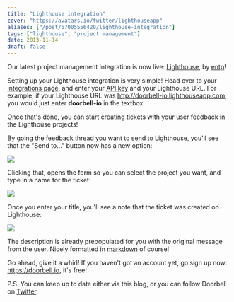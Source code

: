 ```yaml
---
title: "Lighthouse integration"
cover: "https://avatars.io/twitter/lighthouseapp"
aliases: ["/post/67005556420/lighthouse-integration"]
tags: ["lighthouse", "project management"]
date: 2013-11-14
draft: false
---
```


Our latest project management integration is now live: [Lighthouse](http://lighthouseapp.com), by [entp](http://entp.com)!

Setting up your Lighthouse integration is very simple! Head over to your [integrations page](https://doorbell.io/integrations#lighthouse), and enter your [API key](http://help.lighthouseapp.com/kb/api/how-do-i-get-an-api-token) and your Lighthouse URL. For example, if your Lighthouse URL was http://doorbell-io.lighthouseapp.com, you would just enter **doorbell-io** in the textbox.

<!--more-->

Once that's done, you can start creating tickets with your user feedback in the Lighthouse projects!

By going the feedback thread you want to send to Lighthouse, you'll see that the "Send to..." button now has a new option:

![](/img/integrations/lighthouse/send-to.png)

Clicking that, opens the form so you can select the project you want, and type in a name for the ticket:

![](/img/integrations/lighthouse/form.png)

Once you enter your title, you'll see a note that the ticket was created on Lighthouse:

![](/img/integrations/lighthouse/notes.png)

The description is already prepopulated for you with the original message from the user. Nicely formatted in [markdown](https://daringfireball.net/projects/markdown/) of course!

Go ahead, give it a whirl! If you haven't got an account yet, go sign up now: https://doorbell.io, it's free!

P.S. You can keep up to date either via this blog, or you can follow Doorbell on [Twitter](https://twitter.com/doorbell_io).
